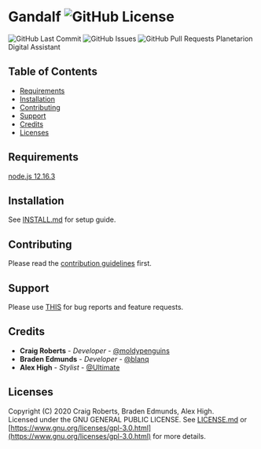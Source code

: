 # Gandalf ![GitHub License](https://img.shields.io/github/license/moldypenguins/Gandalf.svg?logo=GNU&logoColor=FFFFFF&style=flat)
![GitHub Last Commit](https://img.shields.io/github/last-commit/moldypenguins/Gandalf.svg?logo=GitHub&logoColor=FFFFFF&style=flat)
![GitHub Issues](https://img.shields.io/github/issues-raw/moldypenguins/Gandalf.svg?logo=GitHub&logoColor=FFFFFF&style=flat)
![GitHub Pull Requests](https://img.shields.io/github/issues-pr-raw/moldypenguins/Gandalf.svg?logo=GitHub&logoColor=FFFFFF&style=flat)
Planetarion Digital Assistant

## Table of Contents
* [Requirements](#requirements)
* [Installation](#installation)
* [Contributing](#contributing)
* [Support](#support)
* [Credits](#credits)
* [Licenses](#licenses)

## Requirements
[node.js 12.16.3](https://nodejs.org/)


## Installation
See [INSTALL.md](INSTALL.md) for setup guide.


## Contributing
Please read the [contribution guidelines](CONTRIBUTING.md) first.


## Support
Please use [THIS]() for bug reports and feature requests.


## Credits
* **Craig Roberts** - *Developer* - [@moldypenguins](https://t.me/moldypenguins)
* **Braden Edmunds** - *Developer* - [@blanq](https://t.me/blanq4)
* **Alex High** - *Stylist* - [@Ultimate](https://t.me/UltimateNewbie)


## Licenses
Copyright (C) 2020 Craig Roberts, Braden Edmunds, Alex High.  
Licensed under the GNU GENERAL PUBLIC LICENSE. See [LICENSE.md](LICENSE.md) or [https://www.gnu.org/licenses/gpl-3.0.html](https://www.gnu.org/licenses/gpl-3.0.html) for more details.

